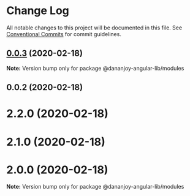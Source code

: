 # Change Log

All notable changes to this project will be documented in this file.
See [Conventional Commits](https://conventionalcommits.org) for commit guidelines.

## [0.0.3](https://github.com/DananJoy/ng-lerna/compare/@dananjoy-angular-lib/modules@0.0.2...@dananjoy-angular-lib/modules@0.0.3) (2020-02-18)

**Note:** Version bump only for package @dananjoy-angular-lib/modules





## 0.0.2 (2020-02-18)



# 2.2.0 (2020-02-18)



# 2.1.0 (2020-02-18)



# 2.0.0 (2020-02-18)

**Note:** Version bump only for package @dananjoy-angular-lib/modules
